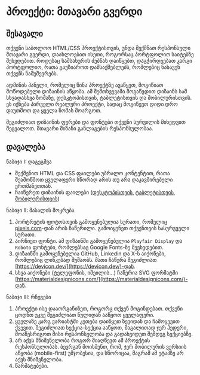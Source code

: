 # პროექტი: მთავარი გვერდი

## შესავალი

თქვენი საბოლოო HTML/CSS პროექტისთვის, უნდა შექმნათ რესპონსული მთავარი გვერდი, დაახლოებით ისეთი, როგორსაც პორტფოლიო საიტებზე შეხვდებით. როდესაც სამსახურის ძებნას დაიწყებთ, დაგჭირდეებათ კარგი პორტფოლიო, რათა გაუზიაროთ დამსაქმებლებს, რომლებიც ნახავენ თქვენს ნამუშევრებს.

ადმინის პანელი, რომელიც წინა პროექტზე ავაწყეთ, მოგიწიათ მოწოდებული დიზაინის აწყობა. ამ შემთხვევაში მოგაწვდით დიზაინს სამ სხვადასხვა ზომაზე, დესკტოპისთვის, ტაბლეტისთვის და მობილურისთვის. ეს იქნება პირველი რეალური პროექტი, სადაც მოგიწევთ დიდი დრო დაუთმოთ და ყველა ზომას მოარგოთ.

შეგიძლიათ დიზაინის ფერები და ფონტები თქვენი სურვილის მიხედვით შეცვალოთ. მთავარი მიზანი განლაგების რესპონსულობაა.

## დავალება

<div className="homework">

ნაბიჯი I: დაგეგმვა
- შექმენით HTML და CSS ფაილები უბრალო კონტენტით, რათა შეამოწმოთ ყველაფერი სწორად არის თუ არა დაკავშირებული ერთმანეთთან.
- ჩაიწერეთ დიზაინის ფაილები ([დესკტოპისთვის](https://github.com/XazyProject/masala/blob/main/rtuliHtmlCss/3_responsuli_dizaini/proeqti-mtavari-gverdi-imgs/desktop.png?raw=true), [ტაბლეტისთვის](https://raw.githubusercontent.com/XazyProject/masala/main/rtuliHtmlCss/3_responsuli_dizaini/proeqti-mtavari-gverdi-imgs/tablet.png), [მობილურისთვის](https://raw.githubusercontent.com/XazyProject/masala/main/rtuliHtmlCss/3_responsuli_dizaini/proeqti-mtavari-gverdi-imgs/mobile.png))

ნაბიჯი II: მასალის მოკრება
1. პორტრეტის ფოტოსთვის გამოყენებულია სურათი, რომელიც [pixels.com](https://www.pexels.com/)-დან არის ჩაწერილი. გამოიყენეთ თქვენთვის სასურვველი სურათი.
2. აირჩიეთ ფონტი. ამ დიზაინში გამოყენებულია `Playfair Display` და `Roboto` ფონტები, რომლებსაც Google Fonts-ზე შევხვდებით.
3. დიზაინში გამოყენებულია GitHub, Linkedin და X-ს აიქონები, რომლებიც ლინკებად მუშაობს. მათი ჩაწერა შეგიძლიათ [https://devicon.dev/](https://devicon.dev/)-დან.
4. სხვა აიქონები (ტელეფონის, იმეილის...) ჩაწერია SVG ფორმატში [https://materialdesignicons.com/](https://materialdesignicons.com/)-დან.

ნაბიჯი III: რჩევები
1. პროექტი ისე დააორგანიზეთ, როგორც თქვენ მოგინდებათ. თქვენი ცოდნთ უკვე შეგიძლიათ ნულიდან ააწყოთ ყველაფერი.
2. ყველაზე კარგ ვარიანტში კეთება დაიწყეთ ზევიდან და ჩამოყევით ქვევით. შეგიძლიათ სექცია-სექცია ააწყოთ, მაგალითად ჯერ ჰედერი, მოაწესრიგოთ მისი რესპონსულობა და გადახვიდეთ შემდეგ სექციებზე.
3. არ აქვს მნიშვნელობა როგორ მიაღწევთ ამ პროექტის რესპონსულობას. ბევრგან მოისმენთ, რომ, ჯერ მობილურის ვერსიის აწყობა (mobile-first) უმჯობესია, და სწორიცაა, მაგრამ ამ ეტაპზე არ აქვს მნიშვნელობა.
4. წარმატებები.

</div>